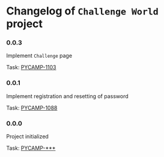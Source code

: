# Changelog of `Challenge World` project

### 0.0.3

Implement `Challenge` page

Task: [PYCAMP-1103](https://saritasa.atlassian.net/browse/PYCAMP-1103)

### 0.0.1

Implement registration and resetting of password

Task: [PYCAMP-1088](https://saritasa.atlassian.net/browse/PYCAMP-1088)

### 0.0.0

Project initialized

Task: [PYCAMP-***](https://saritasa.atlassian.net/browse/PYCAMP-***)
